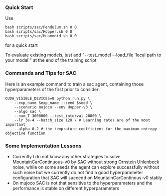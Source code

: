 ### Quick Start

Use
```
bash scripts/sac/Pendulum.sh 0 0
bash scripts/sac/Hopper.sh 0 0
bash scripts/sac/Huanmoid.sh 0 0
```
for a quick start

To evaluate existing models, just add "--test_model --load_file 'local path to your model'" at the end of the training script




### Commands and Tips for SAC

Here is an example command to train a sac agent, containing those hyperparameters of the first prior to consider:

```
CUDA_VISIBLE_DEVICES=0 python run.py \
    --exp_name $exp_name --seed $seed \
    --scenario mujoco --env Hopper-v3 \
    --algo sac \
    --num_T 3000000 --test_interval 20000 \
    --lr 3e-4 --batch_size 128 \ # Learning rates are of the most important
    --alpha 0.2 # the temprature coefficient for the maximum entropy objective function
```




### Some Implementation Lessons

- Currently I do not know any other strategies to solve MountainCarContinuous-v0 by SAC without strong Ornstein Uhlenbeck noise, while on some seeds the agent can explore successfully without such noise but we currently do not find a good hyperparameter configuration that SAC will succedd on MountainCarContinous-v0 stably
- On mujoco SAC is not that sensitive to the hyperparameters and the performance is stable on different hyperparameters
